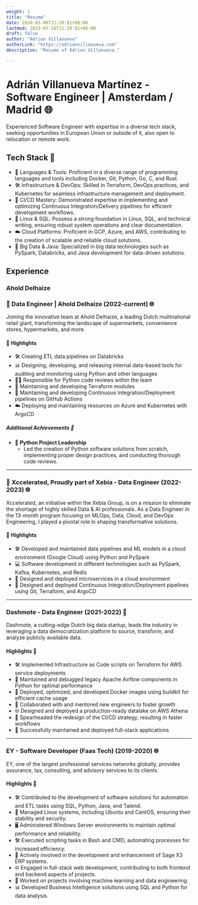 ```yaml
---
weight: 1
title: "Resume"
date: 2020-03-06T21:29:01+08:00
lastmod: 2023-07-16T21:29:01+08:00
draft: false
author: "Adrian Villanueva"
authorLink: "https://adrianvillanueva.com"
description: "Resume of Adrian Villanueva."

---
```


# Adrián Villanueva Martínez - Software Engineer | Amsterdam / Madrid 🌐

Experienced Software Engineer with expertise in a diverse tech stack, seeking opportunities in European Union or outside of it, also open to relocation or remote work.

## Tech Stack 🚀

- 🐳 Languages & Tools: Proficient in a diverse range of programming languages and tools including Docker, Git, Python, Go, C, and Rust.
- 🛠️ Infrastructure & DevOps: Skilled in Terraform, DevOps practices, and Kubernetes for seamless infrastructure management and deployment.
- 🔄 CI/CD Mastery: Demonstrated expertise in implementing and optimizing Continuous Integration/Delivery pipelines for efficient development workflows.
- 🐧 Linux & SQL: Possess a strong foundation in Linux, SQL, and technical writing, ensuring robust system operations and clear documentation.
- ☁️ Cloud Platforms: Proficient in GCP, Azure, and AWS, contributing to the creation of scalable and reliable cloud solutions.
- 🚀 Big Data & Java: Specialized in big data technologies such as PySpark, Databricks, and Java development for data-driven solutions.

## Experience

### Ahold Delhaize

### 🚀 Data Engineer | Ahold Delhaize (2022-current) 🌐

Joining the innovative team at Ahold Delhaize, a leading Dutch multinational retail giant, transforming the landscape of supermarkets, convenience stores, hypermarkets, and more.

#### 🌟 Highlights

- 🛠️ Creating ETL data pipelines on Databricks
- 📊 Designing, developing, and releasing internal data-based tools for auditing and monitoring using Python and other languages
- 👨‍💻 Responsible for Python code reviews within the team
- 🧱 Maintaining and developing Terraform modules
- 🔄 Maintaining and developing Continuous Integration/Deployment pipelines on GitHub Actions
- ☁️ Deploying and maintaining resources on Azure and Kubernetes with ArgoCD

##### Additional Achievements 🌟

- 🌟 **Python Project Leadership**
  - Led the creation of Python software solutions from scratch, implementing proper design practices, and conducting thorough code reviews.

---

### 🚀 **Xccelerated, Proudly part of Xebia - Data Engineer (2022-2023)** 🌐

Xccelerated, an initiative within the Xebia Group, is on a mission to eliminate the shortage of highly skilled Data & AI professionals. As a Data Engineer in the 13-month program focusing on MLOps, Data, Cloud, and DevOps Engineering, I played a pivotal role in shaping transformative solutions.

#### 🌟 **Highlights**

- 🛠️ Developed and maintained data pipelines and ML models in a cloud environment (Google Cloud) using Python and PySpark
- 💻 Software development in different technologies such as PySpark, Kafka, Kubernetes, and Redis
- 🚀 Designed and deployed microservices in a cloud environment
- 🔄 Designed and deployed Continuous Integration/Deployment pipelines using Git, Terraform, and ArgoCD

---

### Dashmote - Data Engineer (2021-2022) 🚀

Dashmote, a cutting-edge Dutch big data startup, leads the industry in leveraging a data democratization platform to source, transform, and analyze publicly available data.

#### Highlights 🌟

- 🛠️ Implemented Infrastructure as Code scripts on Terraform for AWS service deployments
- 🐍 Maintained and debugged legacy Apache Airflow components in Python for optimal performance
- 🐳 Deployed, optimized, and developed Docker images using buildkit for efficient cache usage
- 🤝 Collaborated with and mentored new engineers to foster growth
- 🌐 Designed and deployed a production-ready datalake on AWS Athena
- 🔄 Spearheaded the redesign of the CI/CD strategy, resulting in faster workflows
- 🚀 Successfully maintained and deployed full-stack applications

---

### EY - Software Developer (Faas Tech) (2019-2020) 🌐

EY, one of the largest professional services networks globally, provides assurance, tax, consulting, and advisory services to its clients.

#### Highlights 🚀

- 🛠️ Contributed to the development of software solutions for automation and ETL tasks using SQL, Python, Java, and Talend.
- 🐧 Managed Linux systems, including Ubuntu and CentOS, ensuring their stability and security.
- 🖥️ Administered Windows Server environments to maintain optimal performance and reliability.
- 🛠️ Executed scripting tasks in Bash and CMD, automating processes for increased efficiency.
- 🧱 Actively involved in the development and enhancement of Sage X3 ERP systems.
- 🌐 Engaged in full-stack web development, contributing to both frontend and backend aspects of projects.
- 🤖 Worked on projects involving machine learning and data engineering.
- 📊 Developed Business Intelligence solutions using SQL and Python for data analysis.
